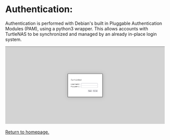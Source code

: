 # Authentication:

Authentication is performed with Debian's built in Pluggable Authentication Modules (PAM), using a python3 wrapper. This allows accounts with TurtleNAS to be synchronized and managed by an already in-place login system.

![screenshot of the login page.](https://github.com/allenc125789/TurtleNAS/blob/main/docs/images/screenshots/login-page.png)

[Return to homepage.](https://github.com/allenc125789/TurtleNAS/blob/main/README.md#overview)
